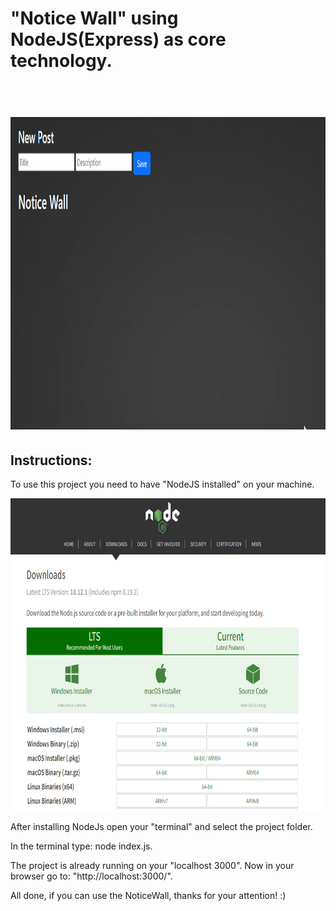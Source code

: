 <h1>"Notice Wall" using NodeJS(Express) as core technology.<h1>
<br>

<img height="500em" src="https://github.com/ViniStrife/NoticeWall-NodeJS-/blob/main/public/assets/Instructions/animation.gif">
<br>

<h2>Instructions:</h2>

<p>To use this project you need to have "NodeJS installed" on your machine.</p>

<img height="500em" src="https://github.com/ViniStrife/NoticeWall-NodeJS-/blob/main/public/assets/Instructions/nodeInstall.png">
<br>

<p>After installing NodeJs open your "terminal" and select the project folder.</p>

<p>In the terminal type: node index.js.</p>

<p>The project is already running on your "localhost 3000". Now in your browser go to: "http://localhost:3000/".</p>

<p>All done, if you can use the NoticeWall, thanks for your attention! :)</p>

